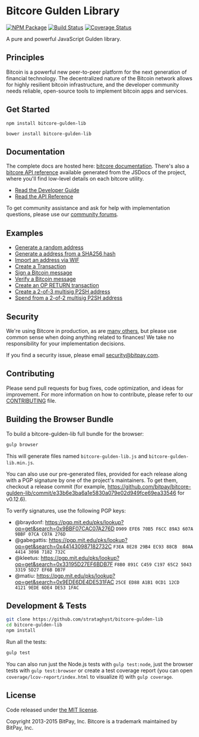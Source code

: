Bitcore Gulden Library
=======

[![NPM Package](https://img.shields.io/npm/v/bitcore-gulden-lib.svg?style=flat-square)](https://www.npmjs.org/package/bitcore-gulden-lib)
[![Build Status](https://img.shields.io/travis/bitpay/bitcore-gulden-lib.svg?branch=master&style=flat-square)](https://travis-ci.org/bitpay/bitcore-gulden-lib)
[![Coverage Status](https://img.shields.io/coveralls/bitpay/bitcore-gulden-lib.svg?style=flat-square)](https://coveralls.io/r/bitpay/bitcore-gulden-lib)

A pure and powerful JavaScript Gulden library.

## Principles

Bitcoin is a powerful new peer-to-peer platform for the next generation of financial technology. The decentralized nature of the Bitcoin network allows for highly resilient bitcoin infrastructure, and the developer community needs reliable, open-source tools to implement bitcoin apps and services.

## Get Started

```
npm install bitcore-gulden-lib
```

```
bower install bitcore-gulden-lib
```

## Documentation

The complete docs are hosted here: [bitcore documentation](http://bitcore.io/guide/). There's also a [bitcore API reference](http://bitcore.io/api/) available generated from the JSDocs of the project, where you'll find low-level details on each bitcore utility.

- [Read the Developer Guide](http://bitcore.io/guide/)
- [Read the API Reference](http://bitcore.io/api/)

To get community assistance and ask for help with implementation questions, please use our [community forums](https://forum.bitcore.io/).

## Examples

* [Generate a random address](https://github.com/bitpay/bitcore-gulden-lib/blob/master/docs/examples.md#generate-a-random-address)
* [Generate a address from a SHA256 hash](https://github.com/bitpay/bitcore-gulden-lib/blob/master/docs/examples.md#generate-a-address-from-a-sha256-hash)
* [Import an address via WIF](https://github.com/bitpay/bitcore-gulden-lib/blob/master/docs/examples.md#import-an-address-via-wif)
* [Create a Transaction](https://github.com/bitpay/bitcore-gulden-lib/blob/master/docs/examples.md#create-a-transaction)
* [Sign a Bitcoin message](https://github.com/bitpay/bitcore-gulden-lib/blob/master/docs/examples.md#sign-a-bitcoin-message)
* [Verify a Bitcoin message](https://github.com/bitpay/bitcore-gulden-lib/blob/master/docs/examples.md#verify-a-bitcoin-message)
* [Create an OP RETURN transaction](https://github.com/bitpay/bitcore-gulden-lib/blob/master/docs/examples.md#create-an-op-return-transaction)
* [Create a 2-of-3 multisig P2SH address](https://github.com/bitpay/bitcore-gulden-lib/blob/master/docs/examples.md#create-a-2-of-3-multisig-p2sh-address)
* [Spend from a 2-of-2 multisig P2SH address](https://github.com/bitpay/bitcore-gulden-lib/blob/master/docs/examples.md#spend-from-a-2-of-2-multisig-p2sh-address)


## Security

We're using Bitcore in production, as are [many others](http://bitcore.io#projects), but please use common sense when doing anything related to finances! We take no responsibility for your implementation decisions.

If you find a security issue, please email security@bitpay.com.

## Contributing

Please send pull requests for bug fixes, code optimization, and ideas for improvement. For more information on how to contribute, please refer to our [CONTRIBUTING](https://github.com/bitpay/bitcore-gulden-lib/blob/master/CONTRIBUTING.md) file.

## Building the Browser Bundle

To build a bitcore-gulden-lib full bundle for the browser:

```sh
gulp browser
```

This will generate files named `bitcore-gulden-lib.js` and `bitcore-gulden-lib.min.js`.

You can also use our pre-generated files, provided for each release along with a PGP signature by one of the project's maintainers. To get them, checkout a release commit (for example, https://github.com/bitpay/bitcore-gulden-lib/commit/e33b6e3ba6a1e5830a079e02d949fce69ea33546 for v0.12.6).

To verify signatures, use the following PGP keys:
- @braydonf: https://pgp.mit.edu/pks/lookup?op=get&search=0x9BBF07CAC07A276D `D909 EFE6 70B5 F6CC 89A3 607A 9BBF 07CA C07A 276D`
- @gabegattis: https://pgp.mit.edu/pks/lookup?op=get&search=0x441430987182732C `F3EA 8E28 29B4 EC93 88CB  B0AA 4414 3098 7182 732C`
- @kleetus: https://pgp.mit.edu/pks/lookup?op=get&search=0x33195D27EF6BDB7F `F8B0 891C C459 C197 65C2 5043 3319 5D27 EF6B DB7F`
- @matiu: https://pgp.mit.edu/pks/lookup?op=get&search=0x9EDE6DE4DE531FAC `25CE ED88 A1B1 0CD1 12CD  4121 9EDE 6DE4 DE53 1FAC`


## Development & Tests

```sh
git clone https://github.com/strataghyst/bitcore-gulden-lib
cd bitcore-gulden-lib
npm install
```

Run all the tests:

```sh
gulp test
```

You can also run just the Node.js tests with `gulp test:node`, just the browser tests with `gulp test:browser`
or create a test coverage report (you can open `coverage/lcov-report/index.html` to visualize it) with `gulp coverage`.

## License

Code released under [the MIT license](https://github.com/bitpay/bitcore-gulden-lib/blob/master/LICENSE).

Copyright 2013-2015 BitPay, Inc. Bitcore is a trademark maintained by BitPay, Inc.

